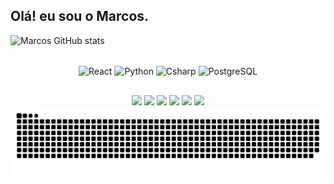 ## Olá! eu sou o Marcos.

![Marcos GitHub stats](https://github-readme-stats.vercel.app/api?username=marcosjohnny&show_icons=true&theme=transparent)

<div align="center" style="display: inline_block"><br>
  <img align="center" alt="React" height="40" width="40" src="https://cdn.jsdelivr.net/gh/devicons/devicon/icons/react/react-original.svg"/>
  <img align="center" alt="Python" height="40" width="40" src="https://cdn.jsdelivr.net/gh/devicons/devicon/icons/python/python-original.svg"/>
  <img align="center" alt="Csharp" height="40" width="40" src="https://cdn.jsdelivr.net/gh/devicons/devicon/icons/csharp/csharp-original.svg"/>
  <img align="center" alt="PostgreSQL" height="40" width="40" src="https://cdn.jsdelivr.net/gh/devicons/devicon/icons/postgresql/postgresql-original.svg"/>
</div>

  ##

<div align="center">
  <a href="https://wa.me/5569993399608" target="_blank"><img src="https://img.shields.io/badge/WhatsApp-25D366?style=for-the-badge&logo=whatsapp&logoColor=white"></a>
  <a href="https://facebook.com/marcosjohnny.r" target="_blank"><img src="https://img.shields.io/badge/Facebook-1877F2?style=for-the-badge&logo=facebook&logoColor=white"></a>
  <a href="https://instagram.com/marcosjohnny_" target="_blank"><img src="https://img.shields.io/badge/Instagram-E4405F?style=for-the-badge&logo=instagram&logoColor=white"></a>
  <a href="https://t.me/marcosjohnny" target="_blank"><img src="https://img.shields.io/badge/Telegram-2CA5E0?style=for-the-badge&logo=telegram&logoColor=white"></a>
  <a href="https://www.linkedin.com/in/marcosjohnny" target="_blank"><img src="https://img.shields.io/badge/LinkedIn-0077B5?style=for-the-badge&logo=linkedin&logoColor=white"></a>
  <a href="mailto:marcosjohnny.jipa@gmail.com" target="_blank"> <img src="https://img.shields.io/badge/Gmail-D14836?style=for-the-badge&logo=gmail&logoColor=white"></a>

  <picture>
    <source media="(prefers-color-scheme: dark)" srcset="https://raw.githubusercontent.com/marcosjohnny/marcosjohnny/output/github-contribution-grid-snake-dark.svg">
    <source media="(prefers-color-scheme: light)" srcset="https://raw.githubusercontent.com/marcosjohnny/marcosjohnny/output/github-contribution-grid-snake.svg">
    <img alt="github contribution grid snake animation" src="https://raw.githubusercontent.com/marcosjohnny/marcosjohnny/output/github-contribution-grid-snake.svg">
  </picture>
</div>
